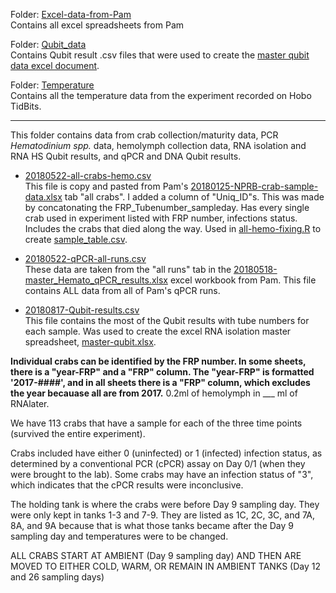 Folder: [Excel-data-from-Pam](https://github.com/RobertsLab/project-crab/tree/master/data/Excel-data-from-Pam)     
Contains all excel spreadsheets from Pam

Folder: [Qubit_data](https://github.com/RobertsLab/project-crab/tree/master/data/Qubit_data)   
Contains Qubit result .csv files that were used to create the [master qubit data excel document](https://github.com/RobertsLab/project-crab/blob/master/analyses/master-qubit.xlsx). 

Folder: [Temperature](https://github.com/RobertsLab/project-crab/tree/master/data/Temperature)    
Contains all the temperature data from the experiment recorded on Hobo TidBits. 

---

This folder contains data from crab collection/maturity data, PCR *Hematodinium spp.* data, hemolymph collection data, RNA isolation and RNA HS Qubit results, and qPCR and DNA Qubit results.

- [20180522-all-crabs-hemo.csv](https://raw.githubusercontent.com/RobertsLab/project-crab/master/data/20180522-master-all-crabs-hemo.csv)     
This file is copy and pasted from Pam's [20180125-NPRB-crab-sample-data.xlsx](https://github.com/RobertsLab/project-crab/blob/master/data/20180125-NPRB-crab-sample-data.xlsx) tab "all crabs". I added a column of "Uniq_ID"s. This was made by concatonating the FRP_Tubenumber_sampleday. Has every single crab used in experiment listed with FRP number, infections status. Includes the crabs that died along the way. Used in [all-hemo-fixing.R](https://github.com/RobertsLab/project-crab/blob/master/scripts/all-hemo-fixing.R) to create [sample_table.csv](https://github.com/RobertsLab/project-crab/blob/master/analyses/sample_table.csv).

- [20180522-qPCR-all-runs.csv](https://raw.githubusercontent.com/RobertsLab/project-crab/master/data/20180522-master-qPCR-all-runs.csv)     
These data are taken from the "all runs" tab in the [20180518-master_Hemato_qPCR_results.xlsx](https://github.com/RobertsLab/project-crab/blob/master/data/20180518-master_Hemato_qPCR_results.xlsx) excel workbook from Pam. This file contains ALL data from all of Pam's qPCR runs. 

- [20180817-Qubit-results.csv](https://raw.githubusercontent.com/RobertsLab/project-crab/master/data/20180817-Qubit-results.csv)   
This file contains the most of the Qubit results with tube numbers for each sample. Was used to create the excel RNA isolation master spreadsheet, [master-qubit.xlsx](https://github.com/RobertsLab/project-crab/blob/master/analyses/master-qubit.xlsx).


**Individual crabs can be identified by the FRP number. In some sheets, there is a "year-FRP" and a "FRP" column. The "year-FRP" is formatted '2017-####', and in all sheets there is a "FRP" column, which excludes the year becauase all are from 2017.**
0.2ml of hemolymph in ___ ml of RNAlater. 

We have 113 crabs that have a sample for each of the three time points (survived the entire experiment).

Crabs included have either 0 (uninfected) or 1 (infected) infection status, as determined by a conventional PCR (cPCR) assay on Day 0/1 (when they were brought to the lab). Some crabs may have an infection status of "3", which indicates that the cPCR results were inconclusive. 

The holding tank is where the crabs were before Day 9 sampling day. They were only kept in tanks 1-3 and 7-9. They are listed as 1C, 2C, 3C, and 7A, 8A, and 9A because that is what those tanks became after the Day 9 sampling day and temperatures were to be changed. 

ALL CRABS START AT AMBIENT (Day 9 sampling day) AND THEN ARE MOVED TO EITHER COLD, WARM, OR REMAIN IN AMBIENT TANKS (Day 12 and 26 sampling days)
